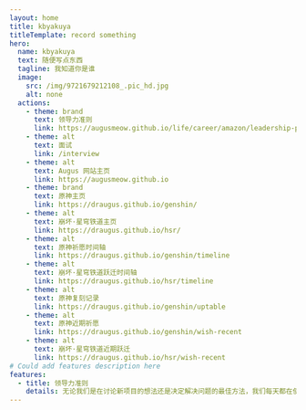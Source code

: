 ```yaml
---
layout: home
title: kbyakuya
titleTemplate: record something
hero:
  name: kbyakuya
  text: 随便写点东西
  tagline: 我知道你是谁
  image:
    src: /img/9721679212108_.pic_hd.jpg
    alt: none
  actions:
    - theme: brand
      text: 领导力准则
      link: https://augusmeow.github.io/life/career/amazon/leadership-principles
    - theme: alt
      text: 面试
      link: /interview
    - theme: alt
      text: Augus 网站主页
      link: https://augusmeow.github.io
    - theme: brand
      text: 原神主页
      link: https://draugus.github.io/genshin/
    - theme: alt
      text: 崩坏·星穹铁道主页
      link: https://draugus.github.io/hsr/
    - theme: alt
      text: 原神祈愿时间轴
      link: https://draugus.github.io/genshin/timeline
    - theme: alt
      text: 崩坏·星穹铁道跃迁时间轴
      link: https://draugus.github.io/hsr/timeline
    - theme: alt
      text: 原神复刻记录
      link: https://draugus.github.io/genshin/uptable  
    - theme: alt
      text: 原神近期祈愿
      link: https://draugus.github.io/genshin/wish-recent
    - theme: alt
      text: 崩坏·星穹铁道近期跃迁
      link: https://draugus.github.io/hsr/wish-recent 
# Could add features description here
features:
  - title: 领导力准则
    details: 无论我们是在讨论新项目的想法还是决定解决问题的最佳方法，我们每天都在使用领导力准则。这只是令 Amazon 与众不同的原因之一。
---
```

